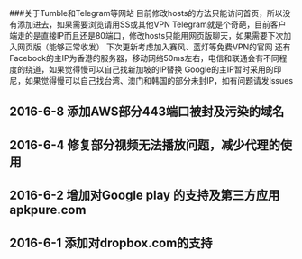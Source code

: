 ###关于Tumble和Telegram等网站 
目前修改hosts的方法只能访问首页，所以没有添加进去，如果需要浏览请用SS或其他VPN
Telegram就是个奇葩，目前客户端走的是直接IP而且还是80端口，修改hosts只能用网页版聊天，如果需要下次加入网页版（能够正常收发）
下次更新考虑加入赛风、蓝灯等免费VPN的官网
还有Facebook的主IP为香港的服务器，移动网络50ms左右，电信和联通会有不同程度的绕道，如果觉得慢可以自己找新加坡的IP替换
Google的主IP暂时采用的印尼，如果觉得慢可以自己找台湾、澳门和韩国的部分未封IP，如有问题请发Issues

## 2016-6-8 添加AWS部分443端口被封及污染的域名
## 2016-6-4 修复部分视频无法播放问题，减少代理的使用
## 2016-6-2 增加对Google play 的支持及第三方应用apkpure.com 
## 2016-6-1 添加对dropbox.com的支持
